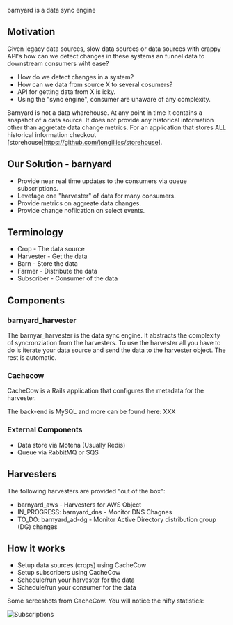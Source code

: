 barnyard is a data sync engine

## Motivation

Given legacy data sources, slow data sources or data sources with crappy API's
how can we detect changes in these systems an funnel data to downstream consumers wiht ease?

* How do we detect changes in a system?
* How can we data from source X to several cosumers?
* API for getting data from X is icky.
* Using the "sync engine", consumer are unaware of any complexity.

Barnyard is not a data wharehouse.  At any point in time it contains a snapshot
of a data source.  It does not provide any historical information other than
aggretate data change metrics.  For an application that stores ALL historical
information checkout [storehouse|https://github.com/jongillies/storehouse].

## Our Solution - barnyard

* Provide near real time updates to the consumers via queue subscriptions.
* Levefage one "harvester" of data for many consumers.
* Provide metrics on aggreate data changes.
* Provide change nofiication on select events.

## Terminology

* Crop - The data source
* Harvester - Get the data
* Barn - Store the data
* Farmer - Distribute the data
* Subscriber - Consumer of the data

## Components

### barnyard_harvester

The barnyar_harvester is the data sync engine.  It abstracts the complexity of
syncronziation from the harvesters.  To use the harvester all you have to do is
iterate your data source and send the data to the harvester object.
The rest is automatic.

### Cachecow

CacheCow is a Rails application that configures the metadata for the harvester.

The back-end is MySQL and more can be found here: XXX

### External Components

* Data store via Motena (Usually Redis)
* Queue via RabbitMQ or SQS

## Harvesters

The following harvesters are provided "out of the box":

* barnyard_aws - Harvesters for AWS Object
* IN_PROGRESS: barnyard_dns - Monitor DNS Chagnes
* TO_DO: barnyard_ad-dg - Monitor Active Directory distribution group (DG) changes

## How it works

* Setup data sources (crops) using CacheCow
* Setup subscribers using CacheCow
* Schedule/run your harvester for the data
* Schedule/run your consumer for the data

Some screeshots from CacheCow.  You will notice the nifty statistics:

![Subscriptions](https://raw.github.com/jongillies/cachecow/master/img/change.png)


